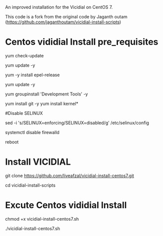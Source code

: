 An improved installation for the Vicidial on CentOS 7.

This code is a fork from the original code by Jaganth outam (https://github.com/jaganthoutam/vicidial-install-scripts)

# Centos vididial Install pre_requisites

yum check-update

yum update -y

yum -y install epel-release

yum update -y

yum groupinstall 'Development Tools' -y

yum install git -y
yum install kernel*

#Disable SELINUX

sed -i 's/SELINUX=enforcing/SELINUX=disabled/g' /etc/selinux/config    

systemctl disable firewalld

reboot


# Install VICIDIAL

git clone https://github.com/liveafzal/vicidial-install-centos7.git

cd vicidial-install-scripts

# Excute Centos vididial Install

chmod +x vicidial-install-centos7.sh

./vicidial-install-centos7.sh

